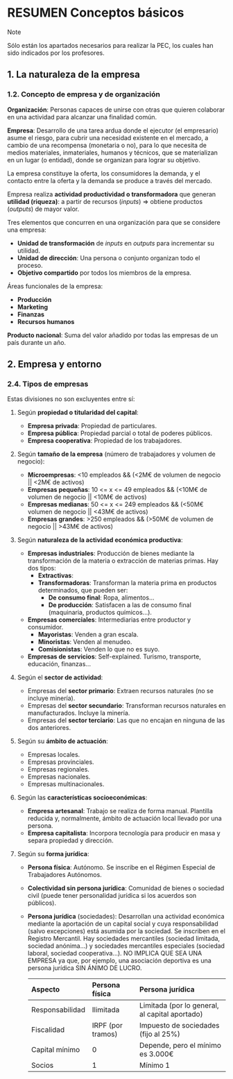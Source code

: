 # RESUMEN Conceptos básicos

>[!NOTE]
>Sólo están los apartados necesarios para realizar la PEC, los cuales han sido indicados por los profesores.

## 1. La naturaleza de la empresa

### 1.2. Concepto de empresa y de organización

**Organización**: Personas capaces de unirse con otras que quieren colaborar en una actividad para alcanzar una finalidad común.

**Empresa**: Desarrollo de una tarea ardua donde el ejecutor (el empresario)
asume el riesgo, para cubrir una necesidad existente en el mercado, a cambio de una recompensa (monetaria o no), para lo que necesita de medios materiales, inmateriales, humanos y técnicos, que se materializan en un lugar (o entidad), donde se organizan para lograr su objetivo.

La empresa constituye la oferta, los consumidores la demanda, y el contacto entre la oferta y la demanda se produce a través del mercado.

Empresa realiza **actividad productividad o transformadora** que generan **utilidad (riqueza)**: a partir de recursos (_inputs_) => obtiene productos (_outputs_) de mayor valor.

Tres elementos que concurren en una organización para que se considere una empresa:

- **Unidad de transformación** de _inputs_ en _outputs_ para incrementar su utilidad.
- **Unidad de dirección**: Una persona o conjunto organizan todo el proceso.
- **Objetivo compartido** por todos los miembros de la empresa.

Áreas funcionales de la empresa: 

- **Producción**
- **Marketing**
- **Finanzas**
- **Recursos humanos**

**Producto nacional**: Suma del valor añadido por todas las empresas de un país durante un año.

## 2. Empresa y entorno

### 2.4. Tipos de empresas

Estas divisiones no son excluyentes entre sí:

1. Según **propiedad o titularidad del capital**:
	- **Empresa privada**: Propiedad de particulares.
	- **Empresa pública**: Propiedad parcial o total de poderes públicos.
	- **Empresa cooperativa**: Propiedad de los trabajadores.

2. Según **tamaño de la empresa** (número de trabajadores y volumen de negocio):
	- **Microempresas**: <10 empleados && (<2M€ de volumen de negocio || <2M€ de activos)
	- **Empresas pequeñas**: 10 <= x <= 49 empleados && (<10M€ de volumen de negocio || <10M€ de activos)
	- **Empresas medianas**: 50 <= x <= 249 empleados && (<50M€ volumen de negocio || <43M€ de activos)
	- **Empresas grandes**: >250 empleados && (>50M€ de volumen de negocio || >43M€ de activos)

3. Según **naturaleza de la actividad económica productiva**:
	- **Empresas industriales**: Producción de bienes mediante la transformación de la materia o extracción de materias primas. Hay dos tipos:
		- **Extractivas**:
		- **Transformadoras**: Transforman la materia prima en productos determinados, que pueden ser:
			- **De consumo final**: Ropa, alimentos...
			- **De producción**: Satisfacen a las de consumo final (maquinaria, productos químicos...).
	- **Empresas comerciales**: Intermediarias entre productor y consumidor. 
		- **Mayoristas**: Venden a gran escala.
		- **Minoristas**: Venden al menudeo. 
		- **Comisionistas**: Venden lo que no es suyo.
	- **Empresas de servicios**: Self-explained. Turismo, transporte, educación, finanzas...

4. Según el **sector de actividad**:
	- Empresas del **sector primario**: Extraen recursos naturales (no se incluye minería).
	- Empresas del **sector secundario**: Transforman recursos naturales en manufacturados. Incluye la minería.
	- Empresas del **sector terciario**: Las que no encajan en ninguna de las dos anteriores.

5. Según su **ámbito de actuación**:
	- Empresas locales.
	-	Empresas provinciales.
	-	Empresas regionales.
	-	Empresas nacionales.
	-	Empresas multinacionales.

6. Según las **características socioeconómicas**:
	- **Empresa artesanal**: Trabajo se realiza de forma manual. Plantilla reducida y, normalmente, ámbito de actuación local llevado por una persona.
	- **Empresa capitalista**: Incorpora tecnología para producir en masa y separa propiedad y dirección.

7. Según su **forma jurídica**:
	- **Persona física**: Autónomo. Se inscribe en el Régimen Especial de Trabajadores Autónomos.
	- **Colectividad sin persona jurídica**: Comunidad de bienes o sociedad civil (puede tener personalidad jurídica si los acuerdos son públicos).
	- **Persona jurídica** (sociedades): Desarrollan una actividad económica mediante la aportación de un capital social y cuya responsabilidad (salvo excepciones) está asumida por la sociedad. Se inscriben en el Registro Mercantil. Hay sociedades mercantiles (sociedad limitada, sociedad anónima...) y sociedades mercantiles especiales (sociedad laboral, sociedad cooperativa...). NO IMPLICA QUE SEA UNA EMPRESA ya que, por ejemplo, una asociación deportiva es una persona jurídica SIN ÁNIMO DE LUCRO.

		| Aspecto         | Persona física    | Persona jurídica |
		|:----------------|:------------------|:-----------------|
		| Responsabilidad  |Ilimitada |Limitada (por lo general, al capital aportado) |
		| Fiscalidad | IRPF (por tramos) | Impuesto de sociedades (fijo al 25%) |
		| Capital mínimo  | 0 | Depende, pero el mínimo es 3.000€ |
		| Socios | 1 | Mínimo 1 |